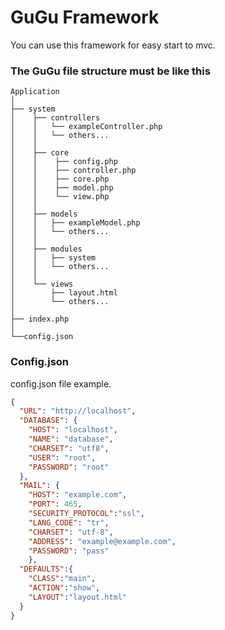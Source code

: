 # GuGu Framework
You can use this framework for easy start to mvc.

### The GuGu file structure must be like this
```
Application
│
├── system
│    ├── controllers
│    │   └── exampleController.php
│    │   └── others...
│    │    
│    ├── core
│    │    ├── config.php
│    │    ├── controller.php
│    │    ├── core.php
│    │    ├── model.php
│    │    └── view.php
│    │     
│    ├── models
│    │   ├── exampleModel.php
│    │   └── others...
│    │    
│    ├── modules
│    │   ├── system
│    │   └── others...
│    │    
│    └── views
│        ├── layout.html
│        └── others...
│       
├── index.php
│
└──config.json
```
### Config.json
config.json file example.
```json
{
  "URL": "http://localhost",
  "DATABASE": {
    "HOST": "localhost",
    "NAME": "database",
    "CHARSET": "utf8",
    "USER": "root",
    "PASSWORD": "root"
  },
  "MAIL": {
    "HOST": "example.com",
    "PORT": 465,
    "SECURITY_PROTOCOL":"ssl",
    "LANG_CODE": "tr",
    "CHARSET": "utf-8",
    "ADDRESS": "example@example.com",
    "PASSWORD": "pass"
    },
  "DEFAULTS":{
    "CLASS":"main",
    "ACTION":"show",
    "LAYOUT":"layout.html"
  }
}
```
